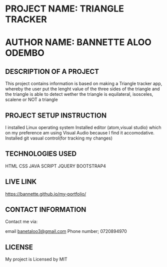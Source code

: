 # PROJECT NAME: TRIANGLE TRACKER
# AUTHOR NAME: BANNETTE ALOO ODEMBO
## DESCRIPTION OF A PROJECT
This project contains information is based on making a Triangle tracker app, whereby the user put the lenght value of the three sides of the triangle and the triangle is able to detect wether the triangle is equilateral, isosceles, scalene or NOT a triangle

## PROJECT SETUP INSTRUCTION
I installed Linux operating system
Installed editor (atom,visual studio) which on my preference am using Visual Audio because I find it accomodative.
Installed git vasual control(for tracking my changes)
## TECHNOLOGIES USED
HTML
CSS
JAVA SCRIPT
JQUERY
BOOTSTRAP4
## LIVE LINK
https://bannette.github.io/my-portfolio/

## CONTACT INFORMATION
Contact me via:

email banetaloo3@gmail.com
Phone number; 0720894970
## LICENSE
My project is Licensed by MIT